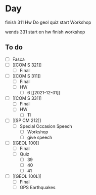

# Day 

finish 311 Hw
Do geol quiz
start Workshop

wends 
331 start on hw
finish workshop

## To do
- [ ] Fasca
- [ ] [[COM S 321]]
	- [ ] Final
- [ ] [[COM S 311]]
	- [ ] Final
	- [ ] HW
		- [ ] 6  [[2021-12-01]]
- [ ] [[COM S 331]]
	- [ ] Final
	- [ ] HW
		- [ ] 11
- [ ] [[SP CM 212]]
	- [ ] Special Occasion Speech
		- [ ]  Workshop
		- [ ]  give speech 
- [ ]  [[GEOL 100]]
	- [ ]  Final
	- [ ]  Quiz 
		- [ ]  39
		- [ ]  40
		- [ ]  41
- [ ]  [[GEOL 100L]]
	- [ ]  Final
	- [ ]  GPS Earthquakes 